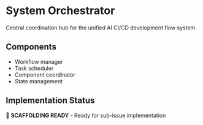# System Orchestrator

Central coordination hub for the unified AI CI/CD development flow system.

## Components
- Workflow manager
- Task scheduler
- Component coordinator
- State management

## Implementation Status
🚧 **SCAFFOLDING READY** - Ready for sub-issue implementation

